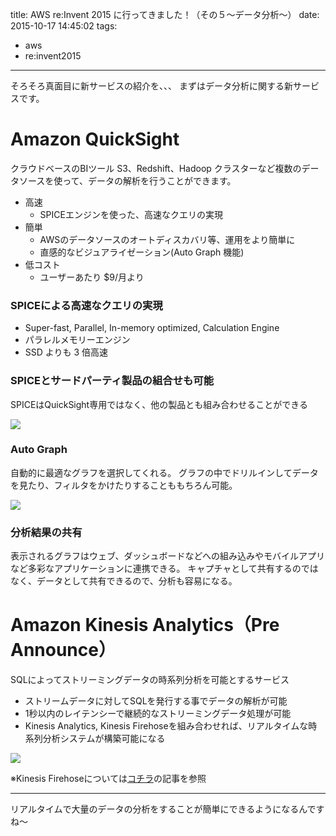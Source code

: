 title: AWS re:Invent 2015 に行ってきました！（その５〜データ分析〜）
date: 2015-10-17 14:45:02
tags:
- aws
- re:invent2015
---

そろそろ真面目に新サービスの紹介を、、、
まずはデータ分析に関する新サービスです。

<!-- more -->

# Amazon QuickSight

クラウドベースのBIツール
S3、Redshift、Hadoop クラスターなど複数のデータソースを使って、データの解析を行うことができます。

- 高速
  - SPICEエンジンを使った、高速なクエリの実現
- 簡単
  - AWSのデータソースのオートディスカバリ等、運用をより簡単に
  - 直感的なビジュアライゼーション(Auto Graph 機能)
- 低コスト
  - ユーザーあたり $9/月より

### SPICEによる高速なクエリの実現
- Super-fast, Parallel, In-memory optimized, Calculation Engine
- パラレルメモリーエンジン
- SSD よりも 3 倍高速

### SPICEとサードパーティ製品の組合せも可能
SPICEはQuickSight専用ではなく、他の製品とも組み合わせることができる

![](1.png)


### Auto Graph
自動的に最適なグラフを選択してくれる。
グラフの中でドリルインしてデータを見たり、フィルタをかけたりすることももちろん可能。

![](2.png)

### 分析結果の共有
表示されるグラフはウェブ、ダッシュボードなどへの組み込みやモバイルアプリなど多彩なアプリケーションに連携できる。
キャプチャとして共有するのではなく、データとして共有できるので、分析も容易になる。

# Amazon Kinesis Analytics（Pre Announce）

SQLによってストリーミングデータの時系列分析を可能とするサービス

- ストリームデータに対してSQLを発行する事でデータの解析が可能
- 1秒以内のレイテンシーで継続的なストリーミングデータ処理が可能
- Kinesis Analytics, Kinesis Firehoseを組み合わせれば、リアルタイムな時系列分析システムが構築可能になる

![](3.png)

※Kinesis Firehoseについては[コチラ](http://www.jurigis.me/2015/10/17/aws-re-invent-6/)の記事を参照

 ----

 リアルタイムで大量のデータの分析をすることが簡単にできるようになるんですね〜


